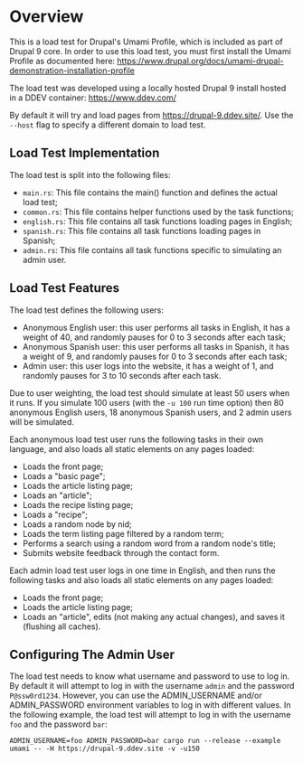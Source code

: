 # Overview

This is a load test for Drupal's Umami Profile, which is included as part of Drupal 9 core. In order to use this load test, you must first install the Umami Profile as documented here:
https://www.drupal.org/docs/umami-drupal-demonstration-installation-profile

The load test was developed using a locally hosted Drupal 9 install hosted in a DDEV container:
https://www.ddev.com/

By default it will try and load pages from https://drupal-9.ddev.site/. Use the `--host` flag to specify a different domain to load test.

## Load Test Implementation

The load test is split into the following files:
 - `main.rs`: This file contains the main() function and defines the actual load test;
 - `common.rs`: This file contains helper functions used by the task functions;
 - `english.rs`: This file contains all task functions loading pages in English;
 - `spanish.rs`: This file contains all task functions loading pages in Spanish;
 - `admin.rs`: This file contains all task functions specific to simulating an admin user.

## Load Test Features

The load test defines the following users:
 - Anonymous English user: this user performs all tasks in English, it has a weight of 40, and randomly pauses for 0 to 3 seconds after each task;
 - Anonymous Spanish user: this user performs all tasks in Spanish, it has a weight of 9, and randomly pauses for 0 to 3 seconds after each task;
 - Admin user: this user logs into the website, it has a weight of 1, and randomly pauses for 3 to 10 seconds after each task.

Due to user weighting, the load test should simulate at least 50 users when it runs. If you simulate 100 users (with the `-u 100` run time option) then 80 anonymous English users, 18 anonymous Spanish users, and 2 admin users will be simulated.

Each anonymous load test user runs the following tasks in their own language, and also loads all static elements on any pages loaded:
 - Loads the front page;
 - Loads a "basic page";
 - Loads the article listing page;
 - Loads an "article";
 - Loads the recipe listing page;
 - Loads a "recipe";
 - Loads a random node by nid;
 - Loads the term listing page filtered by a random term;
 - Performs a search using a random word from a random node's title;
 - Submits website feedback through the contact form.

Each admin load test user logs in one time in English, and then runs the following tasks and also loads all static elements on any pages loaded:
 - Loads the front page;
 - Loads the article listing page;
 - Loads an "article", edits (not making any actual changes), and saves it (flushing all caches).

 ## Configuring The Admin User

 The load test needs to know what username and password to use to log in. By default it will attempt to log in with the username `admin` and the password `P@ssw0rd1234`. However, you can use the ADMIN_USERNAME and/or ADMIN_PASSWORD environment variables to log in with different values. In the following example, the load test will attempt to log in with the username `foo` and the password `bar`:

 ```
 ADMIN_USERNAME=foo ADMIN_PASSWORD=bar cargo run --release --example umami -- -H https://drupal-9.ddev.site -v -u150
 ```
